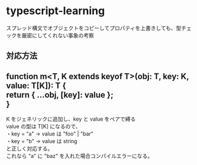 # typescript-learning

スプレッド構文でオブジェクトをコピーしてプロパティを上書きしても、型チェックを厳密にしてくれない事象の考察

対応方法
------------------------------------------------------------------
function m<T, K extends keyof T>(obj: T, key: K, value: T[K]): T {  
return { ...obj, [key]: value };  
}  
------------------------------------------------------------------
K をジェネリックに追加し、key と value をペアで縛る  
value の型は T[K] になるので、  
・key = "a" → value は "foo" | "bar"  
・key = "b" → value は string  
と正しく対応する。  
これなら "a" に "baz" を入れた場合コンパイルエラーになる。  
